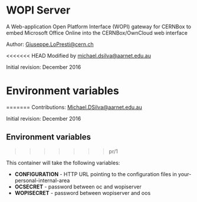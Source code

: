 # WOPI Server

A Web-application Open Platform Interface (WOPI) gateway for CERNBox
to embed Microsoft Office Online into the CERNBox/OwnCloud web interface

Author: Giuseppe.LoPresti@cern.ch

<<<<<<< HEAD
Modified by michael.dsilva@aarnet.edu.au

Initial revision: December 2016

# Environment variables
=======
Contributions: Michael.DSilva@aarnet.edu.au

Initial revision: December 2016

## Environment variables
>>>>>>> pr/1

This container will take the following variables:

- __CONFIGURATION__ - HTTP URL pointing to the configuration files in your-personal-internal-area
- __OCSECRET__ - password between oc and wopiserver
- __WOPISECRET__ - password between wopiserver and oos


